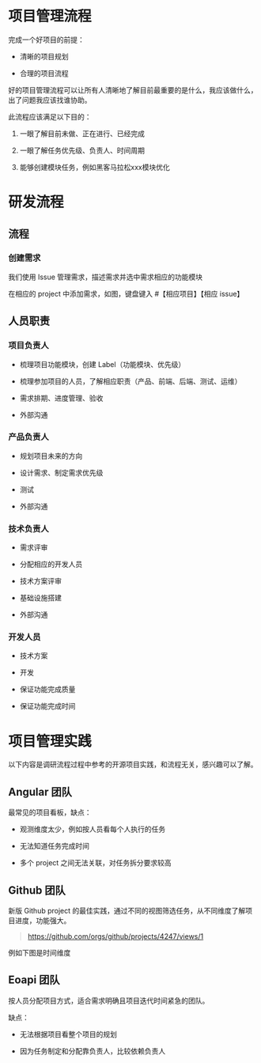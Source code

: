 # 项目管理流程

完成一个好项目的前提：

- 清晰的项目规划

- 合理的项目流程

好的项目管理流程可以让所有人清晰地了解目前最重要的是什么，我应该做什么，出了问题我应该找谁协助。

此流程应该满足以下目的：

1. 一眼了解目前未做、正在进行、已经完成

2. 一眼了解任务优先级、负责人、时间周期

3. 能够创建模块任务，例如黑客马拉松xxx模块优化

# 研发流程

## 流程

### 创建需求

我们使用 Issue 管理需求，描述需求并选中需求相应的功能模块

在相应的 project 中添加需求，如图，键盘键入 \#【相应项目】【相应 issue】

## 人员职责

### 项目负责人

- 梳理项目功能模块，创建 Label（功能模块、优先级）

- 梳理参加项目的人员，了解相应职责（产品、前端、后端、测试、运维）

- 需求排期、进度管理、验收

- 外部沟通

### 产品负责人

- 规划项目未来的方向

- 设计需求、制定需求优先级

- 测试

- 外部沟通

### 技术负责人

- 需求评审

- 分配相应的开发人员

- 技术方案评审

- 基础设施搭建

- 外部沟通

### 开发人员

- 技术方案

- 开发

- 保证功能完成质量

- 保证功能完成时间

# 项目管理实践

以下内容是调研流程过程中参考的开源项目实践，和流程无关，感兴趣可以了解。

## Angular 团队

最常见的项目看板，缺点：

- 观测维度太少，例如按人员看每个人执行的任务

- 无法知道任务完成时间

- 多个 project 之间无法关联，对任务拆分要求较高

## Github 团队

新版 Github project 的最佳实践，通过不同的视图筛选任务，从不同维度了解项目进度，功能强大。

> https://github.com/orgs/github/projects/4247/views/1
> 
> 

例如下图是时间维度

## Eoapi 团队

按人员分配项目方式，适合需求明确且项目迭代时间紧急的团队。

缺点：

- 无法根据项目看整个项目的规划

- 因为任务制定和分配靠负责人，比较依赖负责人



